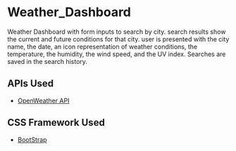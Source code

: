 # Weather_Dashboard

Weather Dashboard with form inputs to search by city. search results show the current and future conditions for that city. user is presented with the city name, the date, an icon representation of weather conditions, the temperature, the humidity, the wind speed, and the UV index. Searches are saved in the search history.

## APIs Used

* [OpenWeather API](https://openweathermap.org/api)

## CSS Framework Used
* [BootStrap](https://getbootstrap.com/)


